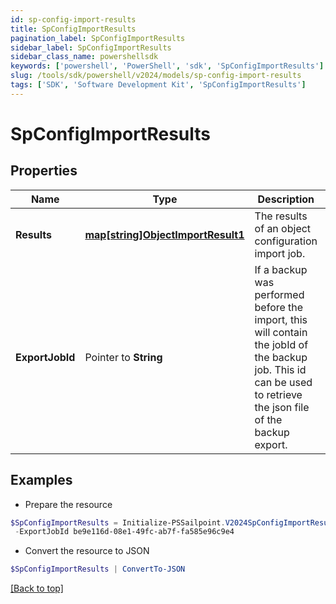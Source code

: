 ```yaml
---
id: sp-config-import-results
title: SpConfigImportResults
pagination_label: SpConfigImportResults
sidebar_label: SpConfigImportResults
sidebar_class_name: powershellsdk
keywords: ['powershell', 'PowerShell', 'sdk', 'SpConfigImportResults'] 
slug: /tools/sdk/powershell/v2024/models/sp-config-import-results
tags: ['SDK', 'Software Development Kit', 'SpConfigImportResults']
---
```



# SpConfigImportResults

## Properties

Name | Type | Description | Notes
------------ | ------------- | ------------- | -------------
**Results** |  [**map[string]ObjectImportResult1**](object-import-result1) | The results of an object configuration import job. | [required]
**ExportJobId** |  Pointer to **String** | If a backup was performed before the import, this will contain the jobId of the backup job. This id can be used to retrieve the json file of the backup export. | [optional] 

## Examples

- Prepare the resource
```powershell
$SpConfigImportResults = Initialize-PSSailpoint.V2024SpConfigImportResults  -Results {results&#x3D;{TRIGGER_SUBSCRIPTION&#x3D;{infos&#x3D;[{key&#x3D;IMPORT_PREVIEW, text&#x3D;Object to be imported: [c953134c-2224-42f2-a84e-fa5cbb395904, Test 2], detail&#x3D;null}, {key&#x3D;IMPORT_PREVIEW, text&#x3D;Object to be imported: [be9e116d-08e1-49fc-ab7f-fa585e96c9e4, Test 1], detail&#x3D;null}], warnings&#x3D;[], errors&#x3D;[], importedObjects&#x3D;[]}}} `
 -ExportJobId be9e116d-08e1-49fc-ab7f-fa585e96c9e4
```

- Convert the resource to JSON
```powershell
$SpConfigImportResults | ConvertTo-JSON
```


[[Back to top]](#) 

